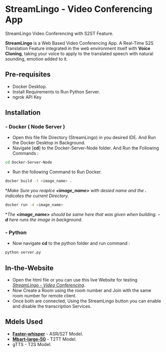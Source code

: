 # StreamLingo - Video Conferencing App

StreamLingo Video Conferencing with S2ST Feature.

**StreamLingo** is a Web Based Video Conferencing App. A Real-Time S2S Translation Feature integrated in the web environment itself with **Voice Cloning**, taking your voice to apply to the translated speech with natural sounding, emotion added to it.

## Pre-requisites
- Docker Desktop.
- Install Requirements to Run Python Server.
- ngrok API Key

## Installation
### - Docker ( Node Server ) 

- Open this file file Directory (StreamLingo) in you desired IDE. And Run the Docker Desktop in Background.
- Navigate [**cd**] to the Docker-Server-Node folder. And Run the Following Commands :
```bash
cd Docker-Server-Node
```
- Run the following Command to Run Docker.
```bash
docker build -t <image_name> .
```
**Make Sure you reaplce **<image_name>** with desied name and the **.** indicates the current Directory.*
```bash
docker run -d <image_name>
```
**The **<image_name>** should be same here that was given when building. **-d** here runs the image in background.*

### - Python


- Now navigate **cd** to the python folder and run command :
```bash
python server.py
```

## In-the-Website
- Open the html file or you can use this live Website for testing  [*StreamLingo - Video Conferencing*](https://web-rtc-demo-six.vercel.app/).
- Now Create a Room using the room number and Join with the same room number for remote client.
- Once both are connected, Using the StreamLingo button you can enable and disable the transcription Services.

## Mdels Used
- [**Faster-whisper**](https://github.com/SYSTRAN/faster-whisper.git) - ASR/S2T Model.
- [**Mbart-large-50**](https://huggingface.co/facebook/mbart-large-50) - T2TT Model.
- gTTS - T2S Model.
